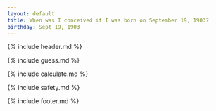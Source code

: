 ```yaml
---
layout: default
title: When was I conceived if I was born on September 19, 1903?
birthday: Sept 19, 1903
---
```


{% include header.md %}

{% include guess.md %}

{% include calculate.md %}

{% include safety.md %}

{% include footer.md %}



